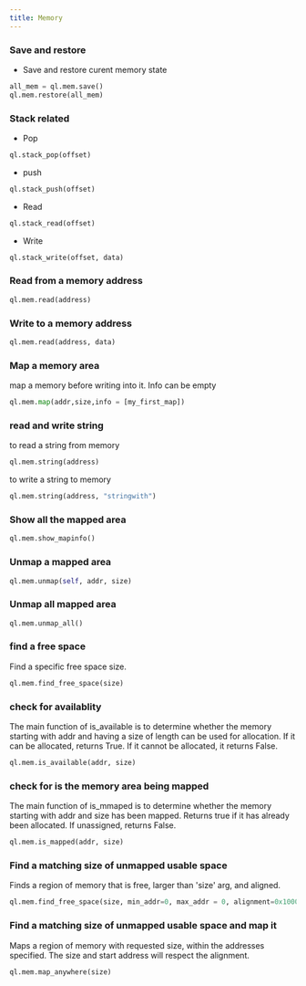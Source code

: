 ```yaml
---
title: Memory
---
```

### Save and restore
- Save and restore curent memory state
```python
all_mem = ql.mem.save()
ql.mem.restore(all_mem)
```

### Stack related
- Pop
```python
ql.stack_pop(offset)
```

- push
```python
ql.stack_push(offset)
```

- Read
```python
ql.stack_read(offset)
```

- Write
```python
ql.stack_write(offset, data)
```

### Read from a memory address
```python
ql.mem.read(address)
```

### Write to a memory address
```python
ql.mem.read(address, data)
```

### Map a memory area
map a memory before writing into it. Info can be empty
```python
ql.mem.map(addr,size,info = [my_first_map])
```

### read and write string
to read a string from memory
```python
ql.mem.string(address)
```

to write a string to memory
```python
ql.mem.string(address, "stringwith")
```

### Show all the mapped area
```python
ql.mem.show_mapinfo()
```

### Unmap a mapped area
```python
ql.mem.unmap(self, addr, size) 
```

### Unmap all mapped area
```python
ql.mem.unmap_all()
```

### find a free space
Find a specific free space size.
```python
ql.mem.find_free_space(size)
```    

### check for availablity
The main function of is_available is to determine 
whether the memory starting with addr and having a size of length can be used for allocation.
If it can be allocated, returns True.
If it cannot be allocated, it returns False.
```python
ql.mem.is_available(addr, size)
```

### check for is the memory area being mapped
The main function of is_mmaped is to determine  whether the memory starting with addr and size has been mapped.
Returns true if it has already been allocated. If unassigned, returns False.
```python
ql.mem.is_mapped(addr, size)
```

### Find a matching size of unmapped usable space
Finds a region of memory that is free, larger than 'size' arg, and aligned.
```python
ql.mem.find_free_space(size, min_addr=0, max_addr = 0, alignment=0x10000)
```

### Find a matching size of unmapped usable space and map it
Maps a region of memory with requested size, within the addresses specified. The size and start address will respect the alignment.
```python
ql.mem.map_anywhere(size)
```
